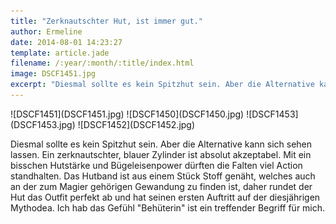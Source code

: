 ```yaml
---
title: "Zerknautschter Hut, ist immer gut."
author: Ermeline
date: 2014-08-01 14:23:27
template: article.jade
filename: /:year/:month/:title/index.html
image: DSCF1451.jpg
excerpt: "Diesmal sollte es kein Spitzhut sein. Aber die Alternative kann sich sehen lassen. "
---
```


<div id='slides' class='slideshow'>
![DSCF1451](DSCF1451.jpg)
![DSCF1450](DSCF1450.jpg)
![DSCF1453](DSCF1453.jpg)
![DSCF1452](DSCF1452.jpg)
</div>

Diesmal sollte es kein Spitzhut sein. Aber die Alternative kann sich
sehen lassen. Ein zerknautschter, blauer Zylinder ist absolut
akzeptabel. Mit ein bisschen Hutstärke und Bügeleisenpower dürften die
Falten viel Action standhalten. Das Hutband ist aus einem Stück Stoff
genäht, welches auch an der zum Magier gehörigen Gewandung zu finden
ist, daher rundet der Hut das Outfit perfekt ab und hat seinen ersten
Auftritt auf der diesjährigen Mythodea. Ich hab das Gefühl "Behüterin"
ist ein treffender Begriff für mich.
